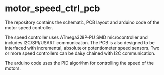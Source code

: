 # motor_speed_ctrl_pcb

The repository contains the schematic, PCB layout and arduino code of the motor speed controller.

The speed controller uses ATmega328P-PU SMD microcontroller and includes I2C/SPI/USART communication.
The PCB is also designed to be interfaced with incremental, absolute or potentiometer speed sensors. 
Two or more speed controllers can be daisy chained with I2C communication.

The arduino code uses the PID algorithm for controlling the speed of the motors.
